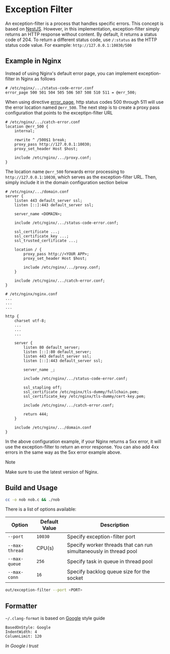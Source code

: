 # Exception Filter

An exception-filter is a process that handles specific errors.
This concept is based on [NestJS](https://docs.nestjs.com/exception-filters). However, in this implementation, exception-filter simply returns an HTTP response without content.
By default, it returns a status code of 204. To return a different status code, use `/:status` as the HTTP status code value.
For example: `http://127.0.0.1:10030/500`

## Example in Nginx

Instead of using Nginx's default error page, you can implement exception-filter in Nginx as follows

```
# /etc/nginx/.../status-code-error.conf
error_page 500 501 504 505 506 507 508 510 511 = @err_500;
```

When using directive [error_page](https://nginx.org/en/docs/http/ngx_http_core_module.html#error_page), http status codes 500 through 511 will use the error location named `@err_500`.
The next step is to create a proxy pass configuration that points to the exceptipn-filter URL

```
# /etc/nginx/.../catch-error.conf
location @err_500 {
    internal;

    rewrite ^ /500$1 break;
    proxy_pass http://127.0.0.1:10030;
    proxy_set_header Host $host;

    include /etc/nginx/.../proxy.conf;
}
```

The location name `@err_500` forwards error processing to `http://127.0.0.1:10030`, which serves as the exception-filter URL.
Then, simply include it in the domain configuration section below

```
# /etc/nginx/.../domain.conf
server {
    listen 443 default_server ssl;
    listen [::]:443 default_server ssl;

    server_name <DOMAIN>;

    include /etc/nginx/.../status-code-error.conf;

    ssl_certificate ...;
    ssl_certificate_key ...;
    ssl_trusted_certificate ...;

    location / {
        proxy_pass http://<YOUR APP>;
        proxy_set_header Host $host;

        include /etc/nginx/.../proxy.conf;
    }

    include /etc/nginx/.../catch-error.conf;
}
```

```
# /etc/nginx/nginx.conf
...
...
...

http {
    charset utf-8;
    ...
    ...
    ...

    server {
        listen 80 default_server;
        listen [::]:80 default_server;
        listen 443 default_server ssl;
        listen [::]:443 default_server ssl;

        server_name _;

        include /etc/nginx/.../status-code-error.conf;

        ssl_stapling off;
        ssl_certificate /etc/nginx/tls-dummy/fullchain.pem;
        ssl_certificate_key /etc/nginx/tls-dummy/cert-key.pem;

        include /etc/nginx/.../catch-error.conf;

        return 444;
    }

    include /etc/nginx/.../domain.conf
}
```

In the above configuration example, if your Nginx returns a 5xx error, it will use the exception-filter to return an error response.
You can also add 4xx errors in the same way as the 5xx error example above.

> [!NOTE]
>
> Make sure to use the latest version of Nginx.

## Build and Usage

```sh
cc -o nob nob.c && ./nob
```

There is a list of options available:

| Option         | Default Value | Description                                                       |
| -------------- | ------------- | ----------------------------------------------------------------- |
| `--port`       | `10030`       | Specify exception-filter port                                     |
| `--max-thread` | CPU(s)        | Specify worker threads that can run simultaneously in thread pool |
| `--max-queue`  | `256`         | Specify task in queue in thread pool                              |
| `--max-conn`   | `16`          | Specify backlog queue size for the socket                         |

```sh
out/exception-filter --port <PORT>
```

## Formatter

`~/.clang-format` is based on [Google](https://google.github.io/styleguide/cppguide.html) style guide

```
BasedOnStyle: Google
IndentWidth: 4
ColumnLimit: 120
```

_In Google i trust_
